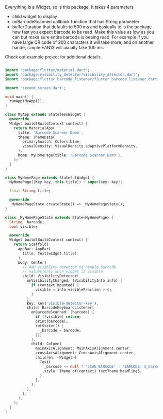 Everything is a Widget, so is this package.
It takes 4 parameters
- child widget to display
- onBarcodeScanned callback function that has String parameter
- bufferDuration that defaults to 500 ms and basically tells the package how fast you expect barcode to be read. Make this value as low as you can but make sure entire barcode is beeing read. For example if you have large QR code of 200 characters it will take more, and on another hande, simple EAN13 will usually take 100 ms.

Check out example project for additional details.

```dart

import 'package:flutter/material.dart';
import 'package:visibility_detector/visibility_detector.dart';
import 'package:flutter_barcode_listener/flutter_barcode_listener.dart';

import 'second_screen.dart';

void main() {
  runApp(MyApp());
}

class MyApp extends StatelessWidget {
  @override
  Widget build(BuildContext context) {
    return MaterialApp(
      title: 'Barcode Scanner Demo',
      theme: ThemeData(
        primarySwatch: Colors.blue,
        visualDensity: VisualDensity.adaptivePlatformDensity,
      ),
      home: MyHomePage(title: 'Barcode Scanner Demo'),
    );
  }
}

class MyHomePage extends StatefulWidget {
  MyHomePage({Key key, this.title}) : super(key: key);

  final String title;

  @override
  _MyHomePageState createState() => _MyHomePageState();
}

class _MyHomePageState extends State<MyHomePage> {
  String _barcode;
  bool visible;

  @override
  Widget build(BuildContext context) {
    return Scaffold(
      appBar: AppBar(
        title: Text(widget.title),
      ),
      body: Center(
        // Add visiblity detector to handle barcode
        // values only when widget is visible
        child: VisibilityDetector(
          onVisibilityChanged: (VisibilityInfo info) {
            if (context.mounted) {
              visible = info.visibleFraction > 0;
            }
          },
          key: Key('visible-detector-key'),
          child: BarcodeKeyboardListener(
            onBarcodeScanned: (barcode) {
              if (!visible) return;
              print(barcode);
              setState(() {
                _barcode = barcode;
              });
            },
            child: Column(
              mainAxisAlignment: MainAxisAlignment.center,
              crossAxisAlignment: CrossAxisAlignment.center,
              children: <Widget>[
                Text(
                  _barcode == null ? 'SCAN BARCODE' : 'BARCODE: $_barcode',
                  style: Theme.of(context).textTheme.headline5,
                ), 
              ],
            ),
          ),
        ),
      ),
    );
  }
}


```

